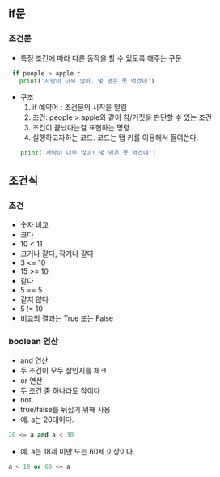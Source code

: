 ## if문
### 조건문  
+ 특정 조건에 따라 다른 동작을 할 수 있도록 해주는 구문
~~~python 
 if people > apple :
   print('사람이 너무 많아. 몇 명은 못 먹겠네')
~~~
+ 구조
  1. if 예약어 : 조건문의 시작을 알림
  2. 조건: people > apple와 같이 참/거짓을 판단할 수 있는 조건
  3. 조건이 끝났다는걸 표현하는 명령
  4. 실행하고자하는 코드. 코드는 탭 키를 이용해서 들여쓴다.
  ~~~python
  print('사람이 너무 많아! 몇 명은 못 먹겠네')
  ~~~
## 조건식
### 조건  
+ 숫자 비교
+  크다
+   10 < 11
+  크거나 같다, 작거나 같다
+   3 <= 10
+   15 >= 10
+  같다
+   5 == 5
+  같지 않다
+   5 != 10
+  비교의 결과는 True 또는 False
### boolean 연산 
+ and 연산
+   두 조건이 모두 참인지를 체크
+ or 연산
+   두 조건 중 하나라도 참이다
+ not
+   true/false를 뒤집기 위해 사용
+ 예. a는 20대이다.
~~~python
20 <= a and a < 30
~~~
+ 예. a는 18세 미만 또는 60세 이상이다.
~~~python
a < 18 or 60 <= a
~~~
